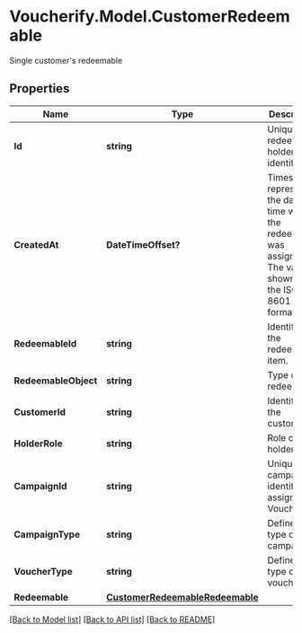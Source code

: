 # Voucherify.Model.CustomerRedeemable
Single customer's redeemable

## Properties

Name | Type | Description | Notes
------------ | ------------- | ------------- | -------------
**Id** | **string** | Unique redeemable holder identifier. | [optional] 
**CreatedAt** | **DateTimeOffset?** | Timestamp representing the date and time when the redeemable was assigned. The value is shown in the ISO 8601 format. | [optional] 
**RedeemableId** | **string** | Identifier of the redeemable item. | [optional] 
**RedeemableObject** | **string** | Type of the redeemable. | [optional] 
**CustomerId** | **string** | Identifier of the customer. | [optional] 
**HolderRole** | **string** | Role of the holder. | [optional] 
**CampaignId** | **string** | Unique campaign identifier, assigned by Voucherify. | [optional] 
**CampaignType** | **string** | Defines the type of the campaign. | [optional] 
**VoucherType** | **string** | Defines the type of the voucher. | [optional] 
**Redeemable** | [**CustomerRedeemableRedeemable**](CustomerRedeemableRedeemable.md) |  | [optional] 

[[Back to Model list]](../README.md#documentation-for-models) [[Back to API list]](../README.md#documentation-for-api-endpoints) [[Back to README]](../README.md)

